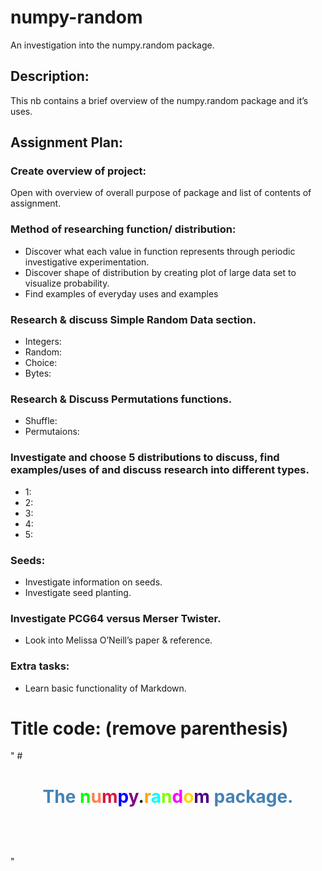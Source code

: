 # numpy-random
An investigation into the numpy.random package.

## Description:
This nb contains a brief overview of the numpy.random package and it’s uses.

## Assignment Plan:
### Create overview of project:
Open with overview of overall purpose of package and list of contents of assignment.

### Method of researching function/ distribution:
-	Discover what each value in function represents through periodic investigative experimentation.
-	Discover shape of distribution by creating plot of large data set to visualize probability.
-	Find examples of everyday uses and examples

### Research & discuss Simple Random Data section.

-	Integers:
-	Random:
-	Choice:
-	Bytes:

### Research & Discuss Permutations functions.
-	Shuffle:
-	Permutaions:

### Investigate and choose 5 distributions to discuss, find examples/uses of and discuss research into different types.
-	1:
-	2:
-	3:
-	4:
-	5:

### Seeds:
-	Investigate information on seeds.
-	Investigate seed planting.

### Investigate PCG64 versus Merser Twister.
-	Look into Melissa O’Neill’s paper & reference.

### Extra tasks:
-	Learn basic functionality of Markdown.


# Title code: (remove parenthesis)

" # <h1><center><font color=steelblue>The</font> <font color=lime>n</font><font color=coral>u</font><font color=crimson>m</font><font color=blue>p</font><font color=purple>y</font>.<font color=orange>r</font><font color=aqua>a</font><font color=chartreuse>n</font><font color=fuchsia>d</font><font color=gold>o</font><font color=indigo>m</font> <font color=steelblue>package.</font><h1></center></h1> "
